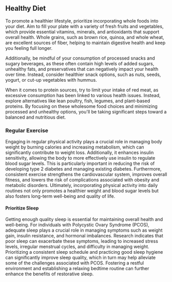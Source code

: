## Healthy Diet

To promote a healthier lifestyle, prioritize incorporating whole foods into your diet. Aim to fill your plate with a variety of fresh fruits and vegetables, which provide essential vitamins, minerals, and antioxidants that support overall health. Whole grains, such as brown rice, quinoa, and whole wheat, are excellent sources of fiber, helping to maintain digestive health and keep you feeling full longer.

Additionally, be mindful of your consumption of processed snacks and sugary beverages, as these often contain high levels of added sugars, unhealthy fats, and preservatives that can negatively impact your health over time. Instead, consider healthier snack options, such as nuts, seeds, yogurt, or cut-up vegetables with hummus.

When it comes to protein sources, try to limit your intake of red meat, as excessive consumption has been linked to various health issues. Instead, explore alternatives like lean poultry, fish, legumes, and plant-based proteins. By focusing on these wholesome food choices and minimizing processed and unhealthy options, you'll be taking significant steps toward a balanced and nutritious diet.

### Regular Exercise

Engaging in regular physical activity plays a crucial role in managing body weight by burning calories and increasing metabolism, which can significantly contribute to weight loss. Additionally, it enhances insulin sensitivity, allowing the body to more effectively use insulin to regulate blood sugar levels. This is particularly important in reducing the risk of developing type 2 diabetes and managing existing diabetes. Furthermore, consistent exercise strengthens the cardiovascular system, improves overall fitness, and lowers the risk of complications associated with obesity and metabolic disorders. Ultimately, incorporating physical activity into daily routines not only promotes a healthier weight and blood sugar levels but also fosters long-term well-being and quality of life.

#### Prioritize Sleep

Getting enough quality sleep is essential for maintaining overall health and well-being. For individuals with Polycystic Ovary Syndrome (PCOS), adequate sleep plays a crucial role in managing symptoms such as weight gain, insulin resistance, and hormonal imbalances. Research indicates that poor sleep can exacerbate these symptoms, leading to increased stress levels, irregular menstrual cycles, and difficulty in managing weight. Prioritizing a consistent sleep schedule and practicing good sleep hygiene can significantly improve sleep quality, which in turn may help alleviate some of the challenges associated with PCOS. Fostering a restful environment and establishing a relaxing bedtime routine can further enhance the benefits of restorative sleep.

